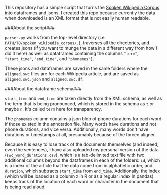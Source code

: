 This repository has a simple script that turns the [Spoken Wikipedia Corpus](https://nats.gitlab.io/swc/) into dataframes and jsons. I created this repo because currently the data when downloaded is an XML format that is not easily human readable. 

###About the script###

`parser.py` works from the top-level directory (i.e. `PATH/TO/spoken_wikipedia_corpus/.`), traverses all the directories, and creates jsons (if you want to munge the data in a different way from how I did it here) as well as dataframes containing the columns `"term"`, `"start_time"`, `"end_time"`, and `"phonemes"]`. 

These jsons and dataframes are saved in the same folders where the `aligned.swc` files are for each Wikipedia article, and are saved as `aligned.swc.json` and `aligned.swc.df`.

###About the dataframe schema###

`start_time` and `end_time` are taken directly from the XML schema, as well as the term that is being pronounced, which is stored in the schema as `t` or maybe `n`. It's called `term` here for transparency.

The `phonemes` column contains a json blob of phone durations for each word if those existed in the annotation file. Many words have durations and not phone durations, and vice versa. Additionally, many words don't have durations or timestamps at all, presumably because of the forced aligner.

Because it is easy to lose track of the documents themselves (and indeed, even the sentences), I have also uploaded my personal version of the data (`swc_word_durations.csv`), which is a tab-delimited text file with two additional columns beyond the dataframes in each of the folders: `id`, which is a index of the article that the data come from in alphabetic order, and `duration`, which subtracts `start_time` from `end_time`. Additionally, the index (which will be loaded as a column `X` in R or as a regular index in pandas) keeps track of the location of each word or character in the document that is being read aloud.